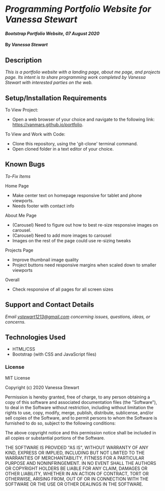 # _Programming Portfolio Website for Vanessa Stewart_

#### _Bootstrap Portfolio Website, 07 August 2020_

#### By _**Vanessa Stewart**_

## Description

_This is a portfolio website with a landing page, about me page, and projects page. Its intent is to share programming work completed by Vanessa Stewart with interested parties on the web._

## Setup/Installation Requirements
To View Project:
* Open a web browser of your choice and navigate to the following link: https://vanmars.github.io/portfolio.

To View and Work with Code:
* Clone this repository, using the 'git-clone' terminal command.
* Open cloned folder in a text editor of your choice.

## Known Bugs

_To-Fix Items_

Home Page
* Make center text on homepage responsive for tablet and phone viewports.
* Needs footer with contact info

About Me Page
* (Carousel) Need to figure out how to best re-size responsive images on carousel.
* (Carousel) Need to add more images to carousel
* Images on the rest of the page could use re-sizing tweaks

Projects Page
* Improve thumbnail image quality
* Project buttons need responsive margins when scaled down to smaller viewports

Overall
* Check responsive of all pages for all screen sizes

## Support and Contact Details

_Email vstewart1213@gmail.com concerning issues, questions, ideas, or concerns._

## Technologies Used

* HTML/CSS
* Bootstrap (with CSS and JavaScript files)

### License

MIT License

Copyright (c) 2020 Vanessa Stewart

Permission is hereby granted, free of charge, to any person obtaining a copy
of this software and associated documentation files (the "Software"), to deal
in the Software without restriction, including without limitation the rights
to use, copy, modify, merge, publish, distribute, sublicense, and/or sell
copies of the Software, and to permit persons to whom the Software is
furnished to do so, subject to the following conditions:

The above copyright notice and this permission notice shall be included in all
copies or substantial portions of the Software.

THE SOFTWARE IS PROVIDED "AS IS", WITHOUT WARRANTY OF ANY KIND, EXPRESS OR
IMPLIED, INCLUDING BUT NOT LIMITED TO THE WARRANTIES OF MERCHANTABILITY,
FITNESS FOR A PARTICULAR PURPOSE AND NONINFRINGEMENT. IN NO EVENT SHALL THE
AUTHORS OR COPYRIGHT HOLDERS BE LIABLE FOR ANY CLAIM, DAMAGES OR OTHER
LIABILITY, WHETHER IN AN ACTION OF CONTRACT, TORT OR OTHERWISE, ARISING FROM,
OUT OF OR IN CONNECTION WITH THE SOFTWARE OR THE USE OR OTHER DEALINGS IN THE
SOFTWARE.